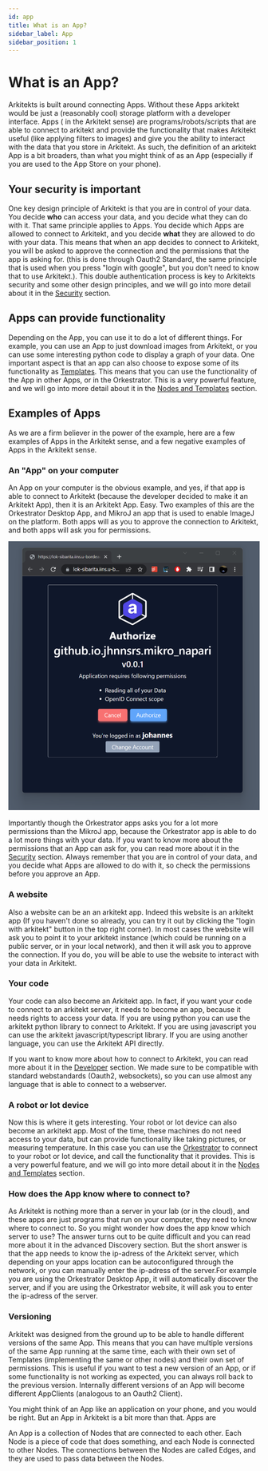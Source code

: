 ```yaml
---
id: app
title: What is an App?
sidebar_label: App
sidebar_position: 1
---
```


# What is an App?

Arkitekts is built around connecting Apps. Without these Apps arkitekt would be just a (reasonably cool) storage platform with a developer interface. Apps ( in the Arkitekt sense) are programs/robots/scripts that are able to connect to arkitekt and provide the functionality that makes Arkitekt useful (like applying filters to images) and give you the ability to interact with the data that you store in Arkitekt. As such, the definition of an arkitekt App is a bit broaders, than what you might think of as an App (especially if you are used to the App Store on your phone). 

## Your security is important

One key design principle of Arkitekt is that you are in control of your data. You decide **who** can access your data, and you decide what they can do with it. That same principle applies to Apps. You decide which Apps are allowed to connect to Arkitekt, and you decide **what** they are allowed to do with your data. This means that when an app decides to connect to Arkitekt, you will be asked to approve the connection and the permissions that the app is asking for.
(this is done through Oauth2 Standard, the same principle that is used when you press "login with google", but you don't need to know that to use Arkitekt.). This double authentication process is key to Arkitekts security and some other design principles, and we will go into more detail about it in the [Security](/docs/design/security/why.md) section.

## Apps can provide functionality

Depending on the App, you can use it to do a lot of different things. For example, you can use an App to just download images from Arkitekt, or you can use some interesting python code to display a graph of your data. One important aspect is that an app can also choose to expose some of its functionality as [Templates](template.md). This means that you can use the functionality of the App in other Apps, or in the Orkestrator. This is a very powerful feature, and we will go into more detail about it in the [Nodes and Templates](node.md) section.


## Examples of Apps

As we are a firm believer in the power of the example, here are a few examples of Apps in the Arkitekt sense, and a few negative examples of Apps in the Arkitekt sense.

### An "App" on your computer

An App on your computer is the obvious example, and yes, if that app is able to connect to Arkitekt (because the developer decided to make it an Arkitekt App), then it is an Arkitekt App. Easy. Two examples of this are the Orkestrator Desktop App, and MikroJ an app that is used to enable ImageJ on the platform. Both apps will as you to approve the connection to Arkitekt, and both apps will ask you for permissions.

![img](../../../static/img/oauth_example.png)

Importantly though the Orkestrator apps asks you for a lot more permissions than the MikroJ app, because the Orkestrator app is able to do a lot more things with your data. If you want to know more about the permissions that an App can ask for, you can read more about it in the [Security](/docs/design/security/why.md) section. Always remember that you are in control of your data, and you decide what Apps are allowed to do with it, so check the permissions before you approve an App.

### A website

Also a website can be an an arkitekt app. Indeed this website is an arkitekt app (If you haven't done so already, you can try it out by clicking the "login with arkitekt" button in the top right corner). In most cases the website will ask you to point it to your arkitekt instance (which could be running on a public server, or in your local network), and then it will ask you to approve the connection. If you do, you will be able to use the website to interact with your data in Arkitekt.

### Your code

Your code can also become an Arkitekt app. In fact, if you want your code to connect to an arkitekt server, it needs to become an app, because it needs rights to access your data. If you are using python you can use the arkitekt python library to connect to Arkitekt. If you are using javascript you can use the arkitekt javascript/typescript library. If you are using another language, you can use the Arkitekt API directly.

If you want to know more about how to connect to Arkitekt, you can read more about it in the [Developer](/docs/developers/intro.mdx) section. We made sure to be compatible with standard webstandards (Oauth2, websockets), so you can use almost any language that is able to connect to a webserver.

### A robot or Iot device

Now this is where it gets interesting. Your robot or Iot device can also become an arkitekt app. Most of the time, these machines do not need access to your data, but can provide functionality like taking pictures, or measuring temperature. In this case you can use the [Orkestrator](/docs/intro.mdx) to connect to your robot or Iot device, and call the functionality that it provides. This is a very powerful feature, and we will go into more detail about it in the [Nodes and Templates](node.md) section.

### How does the App know where to connect to?

As Arkitekt is nothing more than a server in your lab (or in the cloud), and these apps are just programs that run on your computer, they need to know where to connect to. So you might wonder how does the app know which server to use? The answer turns out to be quite difficult and you can read more about it in the advanced Discovery section. But the short answer is that the app needs to know the ip-adress of the Arkitekt server, which depending on your apps location can be autoconfigured through the network, or you can manually enter the ip-adress of the server.For example you are using the Orkestrator Desktop App, it will automatically discover the server, and if you are using the Orkestrator website, it will ask you to enter the ip-adress of the server.

### Versioning

Arkitekt was designed from the ground up to be able to handle different versions of the same App. This means that you can have multiple versions of the same App running at the same time, each with their own set of Templates (implementing the same or other nodes) and their own set of permissions. This is useful if you want to test a new version of an App, or if some functionality is not working as expected, you can always roll back to the previous version. Internally different versions of an App will become different AppClients (analogous to an Oauth2 Client).









 You might think of an App like an application on your phone, and you would be right. But an App in Arkitekt is a bit more than that. Apps are 




An App is a collection of Nodes that are connected to each other. Each Node is a piece of code that does something, and each Node is connected to other Nodes. The connections between the Nodes are called Edges, and they are used to pass data between the Nodes.